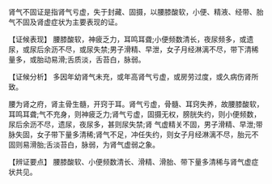 肾气不固证是指肾气亏虚，失于封藏、固摄，以腰膝酸软，小便、精液、经带、胎气不固及肾虚症状为主要表现的证。

  【证候表现】
  腰膝酸软，神疲乏力，耳鸣耳聋;小便频数清长，夜尿频多，或遗尿，或尿后余沥不尽，或尿失禁;男子滑精、早泄，女子月经淋漓不尽，带下清稀量多，或胎动易滑;舌质淡，舌苔白，脉弱。

  【证候分析】
  多因年幼肾气未充，或年高肾气亏虚，或房劳过度，或久病伤肾所致。

腰为肾之府，肾主骨生髓，开窍于耳。肾气亏虚，骨髓、耳窍失养，故腰膝酸软，耳鸣耳聋;气不充身，则神疲乏力;肾气亏虚，固摄无权，膀胱失约，则小便频数，尿后余沥不尽，遗尿，夜尿多，甚则尿失禁;肾
气虚精关不固，男子滑精、早泄;带脉失固，女子带下量多清稀;肾气不足，冲任失约，则女子月经淋漓不尽，胎元不固则易滑胎;舌淡苔白，脉弱，为肾气虚弱之象。

  【辨证要点】
  腰膝酸软、小便频数清长、滑精、滑胎、带下量多清稀与肾气虚症状共见。